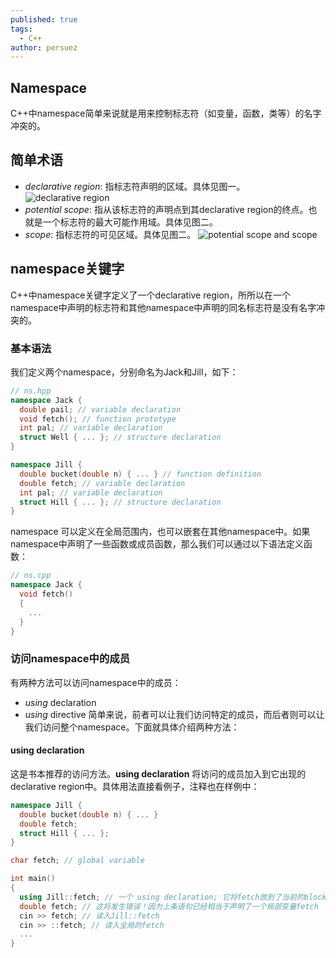 ```yaml
---
published: true
tags:
  - C++
author: persuez
---
```

## Namespace
C++中namespace简单来说就是用来控制标志符（如变量，函数，类等）的名字冲突的。

## 简单术语
- *declarative region*: 指标志符声明的区域。具体见图一。
![declarative region](https://ws1.sinaimg.cn/large/006aPatNgy1ftc040hj5gj30yh0x6n0f.jpg)
- *potential scope*: 指从该标志符的声明点到其declarative region的终点。也就是一个标志符的最大可能作用域。具体见图二。
- *scope*: 指标志符的可见区域。具体见图二。
![potential scope and scope](https://ws1.sinaimg.cn/large/006aPatNgy1ftc0gdaotxj312x0x6adc.jpg)

## namespace关键字
C++中namespace关键字定义了一个declarative region，所所以在一个namespace中声明的标志符和其他namespace中声明的同名标志符是没有名字冲突的。

### 基本语法
我们定义两个namespace，分别命名为Jack和Jill，如下：
``` cpp
// ns.hpp
namespace Jack {
  double pail; // variable declaration
  void fetch(); // function prototype
  int pal; // variable declaration
  struct Well { ... }; // structure declaration
}

namespace Jill {
  double bucket(double n) { ... } // function definition
  double fetch; // variable declaration
  int pal; // variable declaration
  struct Hill { ... }; // structure declaration
}
```
namespace 可以定义在全局范围内，也可以嵌套在其他namespace中。如果namespace中声明了一些函数或成员函数，那么我们可以通过以下语法定义函数：
``` cpp
// ns.cpp
namespace Jack {
  void fetch()
  {
    ...
  }
}
```
### 访问namespace中的成员
有两种方法可以访问namespace中的成员：
- *using* declaration
- *using* directive
简单来说，前者可以让我们访问特定的成员，而后者则可以让我们访问整个namespace。下面就具体介绍两种方法：
#### using declaration
这是书本推荐的访问方法。**using declaration** 将访问的成员加入到它出现的declarative region中。具体用法直接看例子，注释也在样例中：

``` cpp
namespace Jill {
  double bucket(double n) { ... }
  double fetch;
  struct Hill { ... };
}

char fetch; // global variable

int main()
{
  using Jill::fetch; // 一个 using declaration; 它将fetch放到了当前的block declarative region，相当于声明了一个局部变量fetch
  double fetch; // 这将发生错误！因为上条语句已经相当于声明了一个局部变量fetch
  cin >> fetch; // 读入Jill::fetch
  cin >> ::fetch; // 读入全局的fetch
  ...
}
```
